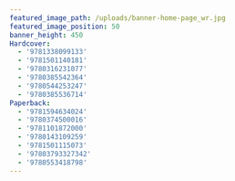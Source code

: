 ```yaml
---
featured_image_path: /uploads/banner-home-page_wr.jpg
featured_image_position: 50
banner_height: 450
Hardcover:
  - '9781338099133'
  - '9781501140181'
  - '9780316231077'
  - '9780385542364'
  - '9780544253247'
  - '9780385536714'
Paperback:
  - '9781594634024'
  - '9780374500016'
  - '9781101872000'
  - '9780143109259'
  - '9781501115073'
  - '97803793327342'
  - '9780553418798'
---
```



